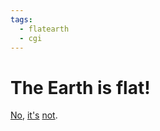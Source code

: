```yaml
---
tags:
  - flatearth
  - cgi
---
```

# The Earth is flat!

[No](http://www.smarterthanthat.com/astronomy/top-10-ways-to-know-the-earth-is-not-flat/), [it's](http://www.popsci.com.au/science/10-easy-ways-you-can-tell-for-yourself-that-the-earth-is-round,414182) [not](http://nerdist.com/8-reasons-we-know-the-earth-isnt-flat/).